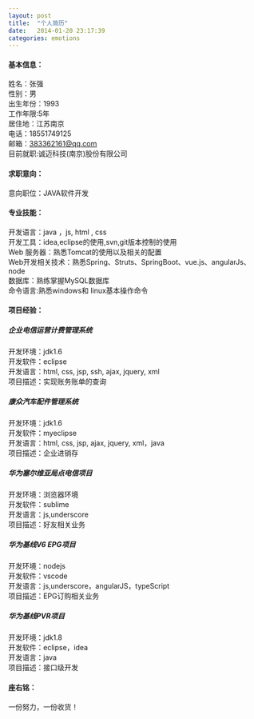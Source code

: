 ```yaml
---
layout: post
title:  "个人简历"
date:   2014-01-20 23:17:39
categories: emotions
---
```

#### 基本信息：  
  姓名：张强  
  性别：男  
  出生年份：1993  
  工作年限:5年  	
  居住地：江苏南京  
  电话：18551749125  
  邮箱：383362161@qq.com  
  目前就职:诚迈科技(南京)股份有限公司  	

#### 求职意向：  
   意向职位：JAVA软件开发   

#### 专业技能：  
  开发语言：java ，js, html , css  
  开发工具：idea,eclipse的使用,svn,git版本控制的使用  
 Web 服务器：熟悉Tomcat的使用以及相关的配置  
 Web开发相关技术：熟悉Spring、Struts、SpringBoot、vue.js、angularJs、node  
  数据库：熟练掌握MySQL数据库  
  命令语言:熟悉windows和 linux基本操作命令  

#### 项目经验：  

##### 企业电信运营计费管理系统  	
  开发环境：jdk1.6  
  开发软件：eclipse  
  开发语言：html, css, jsp, ssh, ajax, jquery, xml  
  项目描述：实现账务账单的查询         
 
##### 康众汽车配件管理系统  
开发环境：jdk1.6  
开发软件：myeclipse  
开发语言：html, css, jsp, ajax, jquery, xml，java  
项目描述：企业进销存  

##### 华为塞尔维亚局点电信项目  
开发环境：浏览器环境  
开发软件：sublime  
开发语言：js,underscore  
项目描述：好友相关业务  

##### 华为基线V6 EPG项目  
开发环境：nodejs  
开发软件：vscode  
开发语言：js,underscore，angularJS，typeScript  
项目描述：EPG订购相关业务  

##### 华为基线PVR项目   
开发环境：jdk1.8  
开发软件：eclipse，idea  
开发语言：java  
项目描述：接口级开发  


#### 座右铭：  
一份努力，一份收货！  
